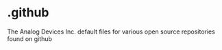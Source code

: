 # .github

The Analog Devices Inc. default files for various open source repositories found on github


